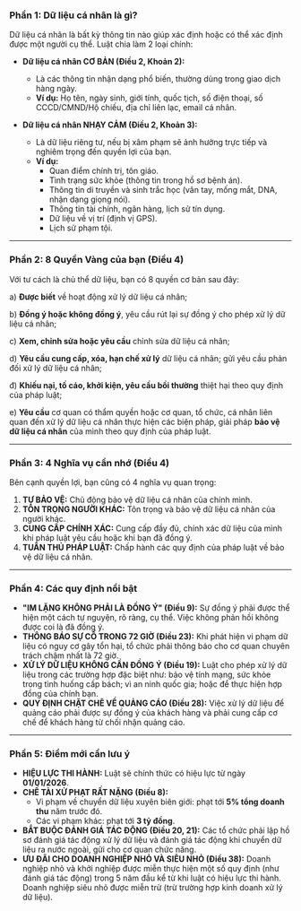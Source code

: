 ### **Phần 1: Dữ liệu cá nhân là gì?**

Dữ liệu cá nhân là bất kỳ thông tin nào giúp xác định hoặc có thể xác định được một người cụ thể. Luật chia làm 2 loại chính:

*   **Dữ liệu cá nhân CƠ BẢN (Điều 2, Khoản 2):**
    *   Là các thông tin nhận dạng phổ biến, thường dùng trong giao dịch hàng ngày.
    *   **Ví dụ:** Họ tên, ngày sinh, giới tính, quốc tịch, số điện thoại, số CCCD/CMND/Hộ chiếu, địa chỉ liên lạc, email cá nhân.

*   **Dữ liệu cá nhân NHẠY CẢM (Điều 2, Khoản 3):**
    *   Là dữ liệu riêng tư, nếu bị xâm phạm sẽ ảnh hưởng trực tiếp và nghiêm trọng đến quyền lợi của bạn.
    *   **Ví dụ:**
        *   Quan điểm chính trị, tôn giáo.
        *   Tình trạng sức khỏe (thông tin trong hồ sơ bệnh án).
        *   Thông tin di truyền và sinh trắc học (vân tay, mống mắt, DNA, nhận dạng giọng nói).
        *   Thông tin tài chính, ngân hàng, lịch sử tín dụng.
        *   Dữ liệu về vị trí (định vị GPS).
        *   Lịch sử phạm tội.

---

### **Phần 2: 8 Quyền Vàng của bạn (Điều 4)**

Với tư cách là chủ thể dữ liệu, bạn có 8 quyền cơ bản sau đây:

a) **Được biết** về hoạt động xử lý dữ liệu cá nhân;

b) **Đồng ý hoặc không đồng ý**, yêu cầu rút lại sự đồng ý cho phép xử lý dữ liệu cá nhân;

c) **Xem, chỉnh sửa hoặc yêu cầu** chỉnh sửa dữ liệu cá nhân;

d) **Yêu cầu cung cấp, xóa, hạn chế xử lý** dữ liệu cá nhân; gửi yêu cầu phản đối xử lý dữ liệu cá nhân;

đ) **Khiếu nại, tố cáo, khởi kiện, yêu cầu bồi thường** thiệt hại theo quy định của pháp luật;

e) **Yêu cầu** cơ quan có thẩm quyền hoặc cơ quan, tổ chức, cá nhân liên quan đến xử lý dữ liệu cá nhân thực hiện các biện pháp, giải pháp **bảo vệ dữ liệu cá nhân** của mình theo quy định của pháp luật.

---

### **Phần 3: 4 Nghĩa vụ cần nhớ (Điều 4)**

Bên cạnh quyền lợi, bạn cũng có 4 nghĩa vụ quan trọng:

1.  **TỰ BẢO VỆ:** Chủ động bảo vệ dữ liệu cá nhân của chính mình.
2.  **TÔN TRỌNG NGƯỜI KHÁC:** Tôn trọng và bảo vệ dữ liệu cá nhân của người khác.
3.  **CUNG CẤP CHÍNH XÁC:** Cung cấp đầy đủ, chính xác dữ liệu của mình khi pháp luật yêu cầu hoặc khi bạn đã đồng ý.
4.  **TUÂN THỦ PHÁP LUẬT:** Chấp hành các quy định của pháp luật về bảo vệ dữ liệu cá nhân.

---

### **Phần 4: Các quy định nổi bật**

*   **"IM LẶNG KHÔNG PHẢI LÀ ĐỒNG Ý" (Điều 9):** Sự đồng ý phải được thể hiện một cách tự nguyện, rõ ràng, cụ thể. Việc không phản hồi không được coi là đã đồng ý.
*   **THÔNG BÁO SỰ CỐ TRONG 72 GIỜ (Điều 23):** Khi phát hiện vi phạm dữ liệu có nguy cơ gây tổn hại, tổ chức phải thông báo cho cơ quan chuyên trách chậm nhất là 72 giờ.
*   **XỬ LÝ DỮ LIỆU KHÔNG CẦN ĐỒNG Ý (Điều 19):** Luật cho phép xử lý dữ liệu trong các trường hợp đặc biệt như: bảo vệ tính mạng, sức khỏe trong tình huống cấp bách; vì an ninh quốc gia; hoặc để thực hiện hợp đồng của chính bạn.
*   **QUY ĐỊNH CHẶT CHẼ VỀ QUẢNG CÁO (Điều 28):** Việc xử lý dữ liệu để quảng cáo phải được sự đồng ý của khách hàng và phải cung cấp cơ chế để khách hàng từ chối nhận quảng cáo.

---

### **Phần 5: Điểm mới cần lưu ý**

*   **HIỆU LỰC THI HÀNH:** Luật sẽ chính thức có hiệu lực từ ngày **01/01/2026**.
*   **CHẾ TÀI XỬ PHẠT RẤT NẶNG (Điều 8):**
    *   Vi phạm về chuyển dữ liệu xuyên biên giới: phạt tới **5% tổng doanh thu** năm trước đó.
    *   Các vi phạm khác: phạt tới **3 tỷ đồng**.
*   **BẮT BUỘC ĐÁNH GIÁ TÁC ĐỘNG (Điều 20, 21):** Các tổ chức phải lập hồ sơ đánh giá tác động xử lý dữ liệu và đánh giá tác động khi chuyển dữ liệu ra nước ngoài, gửi cho cơ quan chức năng.
*   **ƯU ĐÃI CHO DOANH NGHIỆP NHỎ VÀ SIÊU NHỎ (Điều 38):** Doanh nghiệp nhỏ và khởi nghiệp được miễn thực hiện một số quy định (như đánh giá tác động) trong 5 năm đầu kể từ khi luật có hiệu lực thi hành. Doanh nghiệp siêu nhỏ được miễn trừ (trừ trường hợp kinh doanh xử lý dữ liệu).